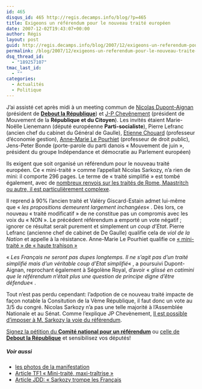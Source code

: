 ```yaml
---
id: 465
disqus_id: 465 http://regis.decamps.info/blog/?p=465
title: Exigeons un référendum pour le nouveau traité européen
date: 2007-12-02T19:43:07+00:00
author: Régis
layout: post
guid: http://regis.decamps.info/blog/2007/12/exigeons-un-referendum-pour-le-nouveau-traite-europeen/
permalink: /blog/2007/12/exigeons-un-referendum-pour-le-nouveau-traite-europeen/
dsq_thread_id:
  - "189257107"
tmac_last_id:
  - ""
categories:
  - Actualités
  - Politique
---
```

J’ai assisté cet après midi à un meeting commun de [Nicolas Dupont-Aignan](http://www.nda2007.fr/blog/) (président de [**Debout la République**](http://debout-la-republique.fr/)) et [J-P Chevênement](http://www.chevenement.fr/) (président de Mouvement de la **République et du Citoyen**). Les invités étaient Marie-Noëlle Lienemann (député européenne **Parti-socialiste**), Pierre Lefranc (ancien chef du cabinet du Général de Gaulle), [Etienne Chouard](http://etienne.chouard.free.fr/Europe/) (professeur d’économie gestion), [Anne-Marie Le Pourhiet](http://droit-public.univ-rennes1.fr/amlepourhiet.htm) (professeur de droit public), Jens-Peter Bonde (porte-parole du parti danois « Mouvement de juin », président du groupe Indépendance et démocratie au Parlement européen) 

Ils exigent que soit organisé un référendum pour le nouveau traité européen. Ce « mini-traité » comme l’appellait Nicolas Sarkozy, n’a rien de mini: il comporte 296 pages. Le terme de « traité simplifié » est tombé également, avec de [nombreux renvois sur les traités de Rome, Maastritch ou autre, il est particulièrement complexe](http://www.observatoiredeleurope.com/Projet-de-traite-ce-qu-ils-nous-preparent_a725.html). 

Il reprend à 90% l’ancien traité et Valéry Giscard-Estain admet lui-même que « _les propositions demeurent largement inchangées_« . Dès lors, ce nouveau « traité modificatif » de ne constitue pas un compromis avec les voix du « NON ». Le précédent référendum a emporté un vote négatif ; ignorer ce résultat serait purement et simplement _un coup d’Etat_. Pierre Lefranc (ancienne chef de cabinet de De Gaulle) qualifie cela de _viol de la Nation_ et appelle à la résistance. Anne-Marie Le Pourhiet qualifie ce [« mini-traité » de « haute trahison »](http://www.collectifdu29mai.org/Traite-simplifie-haute-trahison.html)

« _Les Français ne seront pas dupes longtemps. Il ne s’agit pas d’un traité simplifié mais d’un véritable coup d’Etat simplifié_« , a poursuivi Dupont-Aignan, reprochant également à Ségolène Royal, d’avoir « _glissé en catimini que le référendum n’était plus une question de principe digne d’être défendue_« . 

Tout n’est pas perdu cependant: l’adpotion de ce nouveau traité impacte de façon notable la Consitution de la Vème République, il faut donc un vote au 3/5 du congré. Nicolas Sarkozy n’a pas une telle majorité à l’Assemblée Nationale et au Sénat. Comme l’explique JP Chevènement, [Il est possible d’imposer à M. Sarkozy la voie du référendum](http://www.chevenement.fr/Intervention-de-Jean-Pierre-Chevenement_a497.html). 

[Signez la pétition du **Comité national pour un référendum**](http://lienemann.typepad.fr/accueil/2007/11/appel-du-comit.html) ou [celle de **Debout la République**](http://debout-la-republique.fr/actu/Petition-nationale-16-millions-d.html) et sensibilisez vos députés!

##### Voir aussi

  * [les photos de la manifestation](http://www.chevenement.fr/Les-photos-du-rassemblement-national-pour-un-referendum-sur-le-projet-de-constitution-europeenne-bis-_a498.html)
  * [Article TF1 « Mini-traité, maxi-traîtrise »](http://tf1.lci.fr/infos/france/politique/0,,3640293,00-chevenement-denonce-maxi-traitrise-mini-traite-.html)
  * [Article JDD: « Sarkozy trompe les Français](http://www.lejdd.fr/cmc/politique/200748/chevenement-sarkozy-trompe-les-francais_76202.html)
